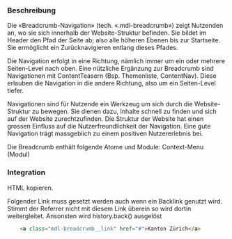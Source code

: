 ### Beschreibung
Die «Breadcrumb-Navigation» (tech. «.mdl-breadcrumb») zeigt Nutzenden an, wo sie sich innerhalb der Website-Struktur befinden. Sie bildet im Header den Pfad der Seite ab; also alle höheren Ebenen bis zur Startseite. Sie ermöglicht ein Zurücknavigieren entlang dieses Pfades.

Die Navigation erfolgt in eine Richtung, nämlich immer um ein oder mehrere Seiten-Level nach oben. Eine nützliche Ergänzung zur Breadcrumb sind Navigationen mit ContentTeasern (Bsp. Themenliste, ContentNav). Diese erlauben die Navigation in die andere Richtung, also um ein Seiten-Level tiefer.

Navigationen sind für Nutzende ein Werkzeug um sich durch die Website-Struktur zu bewegen. Sie dienen dazu, Inhalte schnell zu finden und sich auf der Website zurechtzufinden. Die Struktur der Website hat einen grossen Einfluss auf die Nutzerfreundlichkeit der Navigation. Eine gute Navigation trägt massgeblich zu einem positiven Nutzererlebnis bei.
 
Die Breadcrumb enthält folgende Atome und Module:
Context-Menu (Modul)


### Integration
HTML kopieren.

Folgender Link muss  gesetzt werden auch wenn ein Backlink genutzt wird. Stimmt der Referrer nicht mit diesem Link überein so wird dortin weitergleitet. Ansonsten wird history.back() ausgelöst
```html
	<a class="mdl-breadcrumb__link" href="#">Kanton Zürich</a>
```
